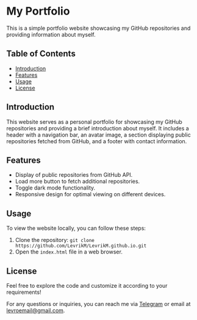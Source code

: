 # My Portfolio

This is a simple portfolio website showcasing my GitHub repositories and providing information about myself.

## Table of Contents
- [Introduction](#introduction)
- [Features](#features)
- [Usage](#usage)
- [License](#license)

## Introduction
This website serves as a personal portfolio for showcasing my GitHub repositories and providing a brief introduction about myself. It includes a header with a navigation bar, an avatar image, a section displaying public repositories fetched from GitHub, and a footer with contact information.

## Features
- Display of public repositories from GitHub API.
- Load more button to fetch additional repositories.
- Toggle dark mode functionality.
- Responsive design for optimal viewing on different devices.

## Usage
To view the website locally, you can follow these steps:
1. Clone the repository: `git clone https://github.com/LevrikM/LevrikM.github.io.git`
2. Open the `index.html` file in a web browser.

## License
Feel free to explore the code and customize it according to your requirements!

For any questions or inquiries, you can reach me via [Telegram](https://t.me/xwkwx) or email at [levroemail@gmail.com](mailto:levroemail@gmail.com).
